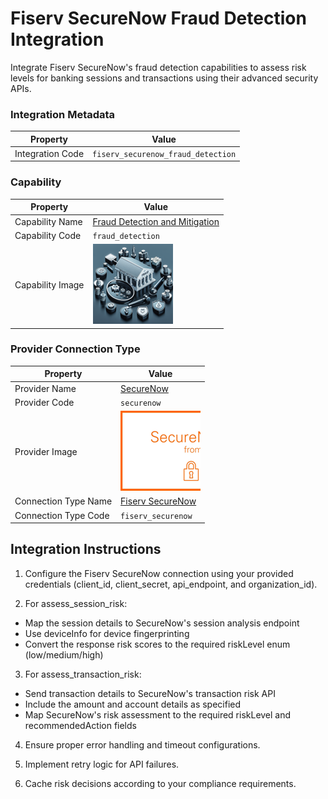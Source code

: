 # Fiserv SecureNow Fraud Detection Integration
Integrate Fiserv SecureNow's fraud detection capabilities to assess risk levels for banking sessions and transactions using their advanced security APIs.

### Integration Metadata
| Property | Value |
|----------|------|
| Integration Code | `fiserv_securenow_fraud_detection` |

### Capability
| Property | Value |
|----------|------|
| Capability Name | [Fraud Detection and Mitigation](../../capability/fraud_detection) |
| Capability Code | `fraud_detection` |
| Capability Image | ![Fraud Detection and Mitigation Capability Square Image](../../capability/fraud_detection/images/fraud_detection_square.png) |

### Provider Connection Type
| Property | Value |
|----------|------|
| Provider Name | [SecureNow](../../provider/securenow) |
| Provider Code | `securenow` |
| Provider Image | ![SecureNow Provider Square Image](../../provider/securenow/images/securenow_square.png) |
| Connection Type Name | [Fiserv SecureNow](../../provider/securenow#fiserv_securenow) |
| Connection Type Code | `fiserv_securenow` |

## Integration Instructions
1. Configure the Fiserv SecureNow connection using your provided credentials (client_id, client_secret, api_endpoint, and organization_id).

2. For assess_session_risk:
- Map the session details to SecureNow's session analysis endpoint
- Use deviceInfo for device fingerprinting
- Convert the response risk scores to the required riskLevel enum (low/medium/high)

3. For assess_transaction_risk:
- Send transaction details to SecureNow's transaction risk API
- Include the amount and account details as specified
- Map SecureNow's risk assessment to the required riskLevel and recommendedAction fields

4. Ensure proper error handling and timeout configurations.

5. Implement retry logic for API failures.

6. Cache risk decisions according to your compliance requirements.